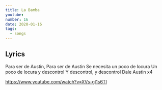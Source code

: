 ```yaml
---
title: La Bamba
youtube:
number: 16
date: 2020-01-16
tags:
  - songs
---
```


## Lyrics

Para ser de Austin,
Para ser de Austin
Se necesita un poco de locura
Un poco de locura y descontrol
Y descontrol, y descontrol
Dale Austin x4

https://www.youtube.com/watch?v=XVs-gI1s6TI
